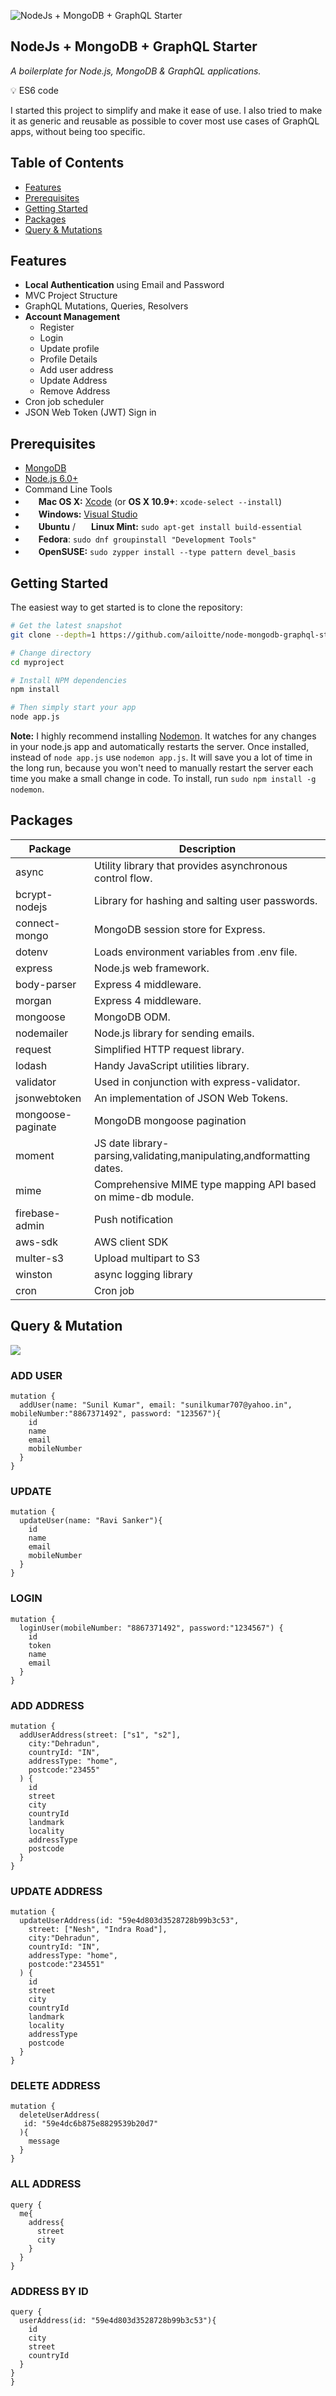 
![NodeJs + MongoDB + GraphQL Starter](https://github.com/ailoitte/node-mongodb-graphql-starter/public/node+mongoDB+GraphQL.png)


NodeJs + MongoDB + GraphQL Starter
----------------------------------
_A boilerplate for Node.js, MongoDB & GraphQL applications._

:bulb: ES6 code

I started this project to simplify and make it ease of use. I also tried to make it as generic and reusable as possible to cover most use cases of GraphQL apps, without being too specific. 


Table of Contents
-----------------
- [Features](#features)
- [Prerequisites](#prerequisites)
- [Getting Started](#getting-started)
- [Packages](#packages)
- [Query & Mutations](#query-mutation)

Features
--------

- **Local Authentication** using Email and Password
- MVC Project Structure
- GraphQL Mutations, Queries, Resolvers
- **Account Management**
     - Register
     - Login
     - Update profile
     - Profile Details
     - Add user address
     - Update Address
     - Remove Address
- Cron job scheduler
- JSON Web Token (JWT) Sign in


Prerequisites
-------------

- [MongoDB](https://www.mongodb.org/downloads)
- [Node.js 6.0+](http://nodejs.org)
- Command Line Tools
 - <img src="http://deluge-torrent.org/images/apple-logo.gif" height="17">&nbsp;**Mac OS X:** [Xcode](https://itunes.apple.com/us/app/xcode/id497799835?mt=12) (or **OS X 10.9+**: `xcode-select --install`)
 - <img src="http://dc942d419843af05523b-ff74ae13537a01be6cfec5927837dcfe.r14.cf1.rackcdn.com/wp-content/uploads/windows-8-50x50.jpg" height="17">&nbsp;**Windows:** [Visual Studio](https://www.visualstudio.com/products/visual-studio-community-vs)
 - <img src="https://lh5.googleusercontent.com/-2YS1ceHWyys/AAAAAAAAAAI/AAAAAAAAAAc/0LCb_tsTvmU/s46-c-k/photo.jpg" height="17">&nbsp;**Ubuntu** / <img src="https://upload.wikimedia.org/wikipedia/commons/3/3f/Logo_Linux_Mint.png" height="17">&nbsp;**Linux Mint:** `sudo apt-get install build-essential`
 - <img src="http://i1-news.softpedia-static.com/images/extra/LINUX/small/slw218news1.png" height="17">&nbsp;**Fedora**: `sudo dnf groupinstall "Development Tools"`
 - <img src="https://en.opensuse.org/images/b/be/Logo-geeko_head.png" height="17">&nbsp;**OpenSUSE:** `sudo zypper install --type pattern devel_basis`

Getting Started
---------------

The easiest way to get started is to clone the repository:

```bash
# Get the latest snapshot
git clone --depth=1 https://github.com/ailoitte/node-mongodb-graphql-starter.git myproject

# Change directory
cd myproject

# Install NPM dependencies
npm install

# Then simply start your app
node app.js
```

**Note:** I highly recommend installing [Nodemon](https://github.com/remy/nodemon).
It watches for any changes in your  node.js app and automatically restarts the
server. Once installed, instead of `node app.js` use `nodemon app.js`. It will
save you a lot of time in the long run, because you won't need to manually
restart the server each time you make a small change in code. To install, run
`sudo npm install -g nodemon`.

Packages
--------

| Package                         | Description                                                           |
| ------------------------------- | --------------------------------------------------------------------- |
| async                           | Utility library that provides asynchronous control flow.              |
| bcrypt-nodejs                   | Library for hashing and salting user passwords.                       |
| connect-mongo                   | MongoDB session store for Express.                                    |
| dotenv                          | Loads environment variables from .env file.                           |
| express                         | Node.js web framework.                                                |
| body-parser                     | Express 4 middleware.                                                 |
| morgan                          | Express 4 middleware.                                                 |
| mongoose                        | MongoDB ODM.                                                          |
| nodemailer                      | Node.js library for sending emails.                                   |
| request                         | Simplified HTTP request library.                                      |
| lodash                          | Handy JavaScript utilities library.                                   |
| validator                       | Used in conjunction with express-validator.                           |                                        
| jsonwebtoken                    | An implementation of JSON Web Tokens.                                 |                                        
| mongoose-paginate               | MongoDB mongoose pagination                                           |                                        
| moment                          | JS date library- parsing,validating,manipulating,andformatting dates. |
| mime                            | Comprehensive MIME type mapping API based on mime-db module.          |
| firebase-admin                  | Push notification                                                     |
| aws-sdk                         | AWS client SDK                                                        |
| multer-s3                       | Upload multipart to S3                                                |
| winston                         | async logging library                                                 |
| cron                            | Cron job                                                              |



Query & Mutation
----------------

![](https://github.com/ailoitte/node-mongodb-graphql-starter/public/graphiql.png)


### ADD USER

```
mutation {
  addUser(name: "Sunil Kumar", email: "sunilkumar707@yahoo.in", mobileNumber:"8867371492", password: "123567"){
    id
    name
    email
    mobileNumber
  }
}
```

### UPDATE

```
mutation {
  updateUser(name: "Ravi Sanker"){
    id
    name
    email
    mobileNumber
  }
}
```

### LOGIN

```
mutation {
  loginUser(mobileNumber: "8867371492", password:"1234567") {
    id
    token
    name
    email
  }
}
```

### ADD ADDRESS

```
mutation {
  addUserAddress(street: ["s1", "s2"], 
    city:"Dehradun", 
    countryId: "IN", 
    addressType: "home",
    postcode:"23455"
  ) {
    id
    street
    city
    countryId
    landmark
    locality
    addressType
    postcode
  }
}
```

### UPDATE ADDRESS

```
mutation {
  updateUserAddress(id: "59e4d803d3528728b99b3c53",
    street: ["Nesh", "Indra Road"], 
    city:"Dehradun", 
    countryId: "IN", 
    addressType: "home",
    postcode:"234551"
  ) {
    id
    street
    city
    countryId
    landmark
    locality
    addressType
    postcode
  }
}
```

### DELETE ADDRESS

```
mutation {
  deleteUserAddress(
   id: "59e4dc6b875e8829539b20d7"
  ){
    message
  }
}
```

### ALL ADDRESS

```
query {
  me{
    address{
      street
      city
    }
  }
}
```


### ADDRESS BY ID

```
query {
  userAddress(id: "59e4d803d3528728b99b3c53"){
    id
    city
    street
    countryId
  }
}
}
```